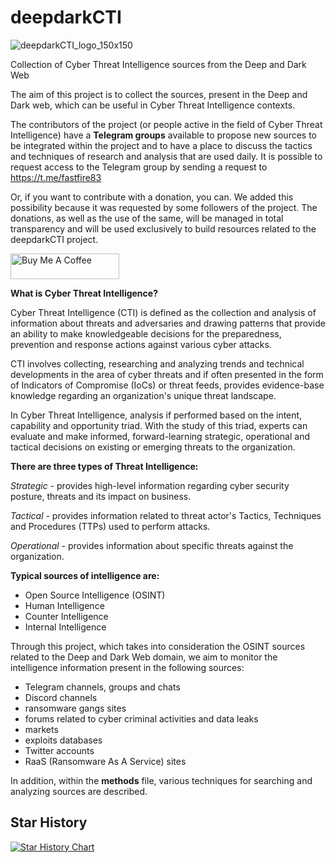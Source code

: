 # deepdarkCTI
![deepdarkCTI_logo_150x150](https://github.com/fastfire/deepdarkCTI/assets/16737186/c9b18d64-b4d5-41f0-a3d0-f03888eb5ad0)

Collection of Cyber Threat Intelligence sources from the Deep and Dark Web

The aim of this project is to collect the sources, present in the Deep and Dark web, which can be useful in Cyber Threat Intelligence contexts.

The contributors of the project (or people active in the field of Cyber Threat Intelligence) have a **Telegram groups** available to propose new sources to be integrated within the project and to have a place to discuss the tactics and techniques of research and analysis that are used daily.
It is possible to request access to the Telegram group by sending a request to https://t.me/fastfire83

Or, if you want to contribute with a donation, you can. We added this possibility because it was requested by some followers of the project. The donations, as well as the use of the same, will be managed in total transparency and will be used exclusively to build resources related to the deepdarkCTI project.

<a href="https://www.buymeacoffee.com/fastfire" target="_blank"><img src="https://cdn.buymeacoffee.com/buttons/default-orange.png" alt="Buy Me A Coffee" height="41" width="174"></a>

**What is Cyber Threat Intelligence?**

Cyber Threat Intelligence (CTI) is defined as the collection and analysis of information about threats and adversaries and drawing patterns that provide an ability to make knowledgeable decisions for the preparedness, prevention and response actions against various cyber attacks.

CTI involves collecting, researching and analyzing trends and technical developments in the area of cyber threats and if often presented in the form of Indicators of Compromise (IoCs) or threat feeds, provides evidence-base knowledge regarding an organization's unique threat landscape.

In Cyber Threat Intelligence, analysis if performed based on the intent, capability and opportunity triad. With the study of this triad, experts can evaluate and make informed, forward-learning strategic, operational and tactical decisions on existing or emerging threats to the organization.

**There are three types of Threat Intelligence:**

_Strategic_ - provides high-level information regarding cyber security posture, threats and its impact on business.

_Tactical_ - provides information related to threat actor's Tactics, Techniques and Procedures (TTPs) used to perform attacks.

_Operational_ - provides information about specific threats against the organization.

**Typical sources of intelligence are:**

- Open Source Intelligence (OSINT)
- Human Intelligence
- Counter Intelligence
- Internal Intelligence

Through this project, which takes into consideration the OSINT sources related to the Deep and Dark Web domain, we aim to monitor the intelligence information present in the following sources:

- Telegram channels, groups and chats
- Discord channels
- ransomware gangs sites
- forums related to cyber criminal activities and data leaks
- markets
- exploits databases
- Twitter accounts
- RaaS (Ransomware As A Service) sites

In addition, within the **methods** file, various techniques for searching and analyzing sources are described.

## Star History

[![Star History Chart](https://api.star-history.com/svg?repos=fastfire/deepdarkCTI&type=Date)](https://star-history.com/#fastfire/deepdarkCTI&Date)
